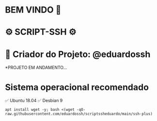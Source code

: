 # BEM VINDO 🖕

# ⚙ SCRIPT-SSH ⚙

# 👤 Criador do Projeto: @eduardossh

*PROJETO EM ANDAMENTO...


# Sistema operacional recomendado

✅ Ubuntu 18.04
✅ Desbian 9
```
apt install wget -y; bash <(wget -qO- raw.githubusercontent.com/eduardossh/scriptssheduardo/main/ssh-plus)

```
